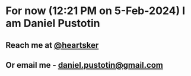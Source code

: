 # For now (12:21 PM on  5-Feb-2024) I am Daniel Pustotin
## Reach me at [@heartsker](https://t.me/heartsker)
## Or email me - daniel.pustotin@gmail.com
